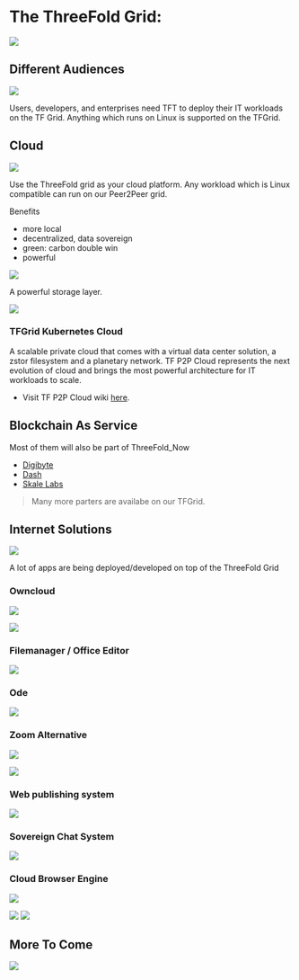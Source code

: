 
<BR>
<BR>

# The ThreeFold Grid:

![](img/missing_layer_.jpg)

## Different Audiences

![](img/different_users_tfgrid.jpg)

Users, developers, and enterprises need TFT to deploy their IT workloads on the TF Grid. Anything which runs on Linux is supported on the TFGrid.

## Cloud

![](img/enterprise_cloud_.jpg)

Use the ThreeFold grid as your cloud platform. Any workload which is Linux compatible can run on our Peer2Peer grid.

Benefits

- more local
- decentralized, data sovereign
- green: carbon double win
- powerful

![](img/evdc_.png)

A powerful storage layer.

![](img/qsss_usecase_.jpg)

### TFGrid Kubernetes Cloud 

A scalable private cloud that comes with a virtual data center solution, a zstor filesystem and a planetary network. TF P2P Cloud represents the next evolution of cloud and brings the most powerful architecture for IT workloads to scale. 

- Visit TF P2P Cloud wiki [here](cloud_home).

## Blockchain As Service

Most of them will also be part of ThreeFold_Now

- [Digibyte](https://digibyte.io/)
- [Dash](https://www.dash.org/)
- [Skale Labs](https://skale.network/)

> Many more parters are availabe on our TFGrid.

## Internet Solutions

![](img/upcoming_projects_.jpg)

A lot of apps are being deployed/developed on top of the ThreeFold Grid

### Owncloud

![](img/usecase_owncloud_.jpg)

![](img/owncloud2_.jpg)

### Filemanager / Office Editor

![](img/office2.jpg)


### Ode

![](img/ode_usecase_.jpg)

### Zoom Alternative

![](img/zoom_alernative_.jpg)

![](img/zoom_alternative_2_.jpg)


### Web publishing system

![](img/publishing_system.jpg)


### Sovereign Chat System

![](img/chat.jpg)


### Cloud Browser Engine

![](img/browsers_.png)

![](img/jimber_usecase_.jpg)
![](img/jimber_usecase_2_.jpg)


## More To Come


![](img/more_to_come_.jpg)

<!-- ## Developers

### 3Bot (test phase)

Use your virtual system administrator to develop, deploy and manage solutions on the ThreeFold Grid. 3Bot brings infinite possibilities to create, build and scale architectures and IT workloads.

This product is meant for real tech experts, only available on TFGrid 2.x right now.
 -->